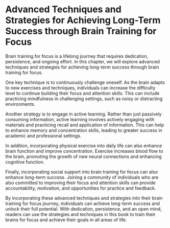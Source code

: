 # Advanced Techniques and Strategies for Achieving Long-Term Success through Brain Training for Focus

Brain training for focus is a lifelong journey that requires dedication, persistence, and ongoing effort. In this chapter, we will explore advanced techniques and strategies for achieving long-term success through brain training for focus.

One key technique is to continuously challenge oneself. As the brain adapts to new exercises and techniques, individuals can increase the difficulty level to continue building their focus and attention skills. This can include practicing mindfulness in challenging settings, such as noisy or distracting environments.

Another strategy is to engage in active learning. Rather than just passively consuming information, active learning involves actively engaging with materials and practicing recall and application of information. This can help to enhance memory and concentration skills, leading to greater success in academic and professional settings.

In addition, incorporating physical exercise into daily life can also enhance brain function and improve concentration. Exercise increases blood flow to the brain, promoting the growth of new neural connections and enhancing cognitive function.

Finally, incorporating social support into brain training for focus can also enhance long-term success. Joining a community of individuals who are also committed to improving their focus and attention skills can provide accountability, motivation, and opportunities for practice and feedback.

By incorporating these advanced techniques and strategies into their brain training for focus journey, individuals can achieve long-term success and unlock their full potential. With dedication, persistence, and an open mind, readers can use the strategies and techniques in this book to train their brains for focus and achieve their goals in all areas of life.
